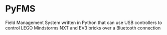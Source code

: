 # PyFMS
Field Management System written in Python that can use USB controllers to control LEGO Mindstorms NXT and EV3 bricks over a Bluetooth connection
